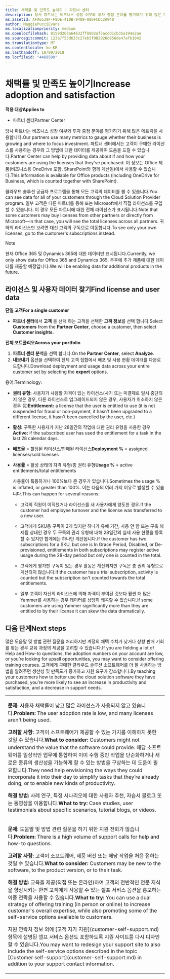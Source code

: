 ```yaml
---
title: 채택률 및 만족도 높이기 | 파트너 센터
description: 당사 파트너는 비즈니스 성장 여부와 투자 중점 분야를 평가하기 위해 많은 메트릭을 사용합니다. 파트너 센터에서는 고객이 구매한 라이선스를 사용하는 경우와 그 방법에 대한 데이터를 제공하여 도움을 드릴 수 있습니다.
ms.assetid: AFA6539F-F8DE-410B-9409-886FCDC2A940
author: MaggiePucciEvans
ms.localizationpriority: medium
ms.openlocfilehash: 8159d203a64632ff8802af5acdd1cb35a194a2ae
ms.sourcegitcommit: 123a7f53d633c27eb5f982926d856de47afb1042
ms.translationtype: MT
ms.contentlocale: ko-KR
ms.lasthandoff: 10/09/2018
ms.locfileid: "4489599"
---
```

# <a name="increase-adoption-and-satisfaction"></a><span data-ttu-id="97560-104">채택률 및 만족도 높이기</span><span class="sxs-lookup"><span data-stu-id="97560-104">Increase adoption and satisfaction</span></span>

**<span data-ttu-id="97560-105">적용 대상</span><span class="sxs-lookup"><span data-stu-id="97560-105">Applies to</span></span>**

-  <span data-ttu-id="97560-106">파트너 센터</span><span class="sxs-lookup"><span data-stu-id="97560-106">Partner Center</span></span>

<span data-ttu-id="97560-107">당사 파트너는 비즈니스 성장 여부와 투자 중점 분야를 평가하기 위해 많은 메트릭을 사용합니다.</span><span class="sxs-lookup"><span data-stu-id="97560-107">Our partners use many metrics to gauge whether their business is growing and where to focus investment.</span></span> <span data-ttu-id="97560-108">파트너 센터에서는 고객이 구매한 라이선스를 사용하는 경우와 그 방법에 대한 데이터를 제공하여 도움을 드릴 수 있습니다.</span><span class="sxs-lookup"><span data-stu-id="97560-108">Partner Center can help by providing data about if and how your customers are using the licenses that they've purchased.</span></span> <span data-ttu-id="97560-109">이 정보는 Office 제품(비즈니스용 OneDrive 포함, SharePoint와 함께 계산됨)에서 사용할 수 있습니다.</span><span class="sxs-lookup"><span data-stu-id="97560-109">This information is available for Office products (including OneDrive for Business, which is counted together with SharePoint).</span></span>

<span data-ttu-id="97560-110">클라우드 솔루션 공급자 프로그램을 통해 모든 고객의 데이터를 볼 수 있습니다.</span><span class="sxs-lookup"><span data-stu-id="97560-110">You can see data for all of your customers through the Cloud Solution Provider program.</span></span> <span data-ttu-id="97560-111">일부 고객은 다른 파트너를 통해 또는 Microsoft에서 직접 라이선스를 구입할 수 있습니다. 이 경우 모든 파트너에 대한 전체 라이선스가 표시됩니다.</span><span class="sxs-lookup"><span data-stu-id="97560-111">Note that some customers may buy licenses from other partners or directly from Microsoft—in that case, you will see the total licenses across all partners.</span></span> <span data-ttu-id="97560-112">귀하의 라이선스만 보려면 대신 고객의 구독으로 이동합니다.</span><span class="sxs-lookup"><span data-stu-id="97560-112">To see only your own licenses, go to the customer's subscriptions instead.</span></span>

> [!NOTE]  
>  <span data-ttu-id="97560-113">현재 Office 365 및 Dynamics 365에 대한 데이터만 표시됩니다.</span><span class="sxs-lookup"><span data-stu-id="97560-113">Currently, we only show data for Office 365 and Dynamics 365.</span></span> <span data-ttu-id="97560-114">추후에 추가 제품에 대한 데이터를 제공할 예정입니다.</span><span class="sxs-lookup"><span data-stu-id="97560-114">We will be enabling data for additional products in the future.</span></span>

## <a name="find-license-and-user-data"></a><span data-ttu-id="97560-115">라이선스 및 사용자 데이터 찾기</span><span class="sxs-lookup"><span data-stu-id="97560-115">Find license and user data</span></span>


**<span data-ttu-id="97560-116">단일 고객</span><span class="sxs-lookup"><span data-stu-id="97560-116">For a single customer</span></span>**

-   <span data-ttu-id="97560-117">**파트너 센터**에서 **고객** 을 선택 하는 고객을 선택한 **고객 정보**를 선택 합니다.</span><span class="sxs-lookup"><span data-stu-id="97560-117">Select **Customers** from the **Partner Center**, choose a customer, then select **Customer insights**.</span></span>

**<span data-ttu-id="97560-118">전체 포트폴리오</span><span class="sxs-lookup"><span data-stu-id="97560-118">Across your portfolio</span></span>**

1.  <span data-ttu-id="97560-119">**파트너 센터** **분석**을 선택 합니다.</span><span class="sxs-lookup"><span data-stu-id="97560-119">On the **Partner Center**, select **Analyze**.</span></span>
2.  <span data-ttu-id="97560-120">**내보내기** 옵션을 선택하여 전체 고객 집합에서 배포 및 사용 현황 데이터를 다운로드합니다.</span><span class="sxs-lookup"><span data-stu-id="97560-120">Download deployment and usage data across your entire customer set by selecting the **export** options.</span></span>

<span data-ttu-id="97560-121">용어:</span><span class="sxs-lookup"><span data-stu-id="97560-121">Terminology:</span></span>

-   <span data-ttu-id="97560-122">**권리 유형:** 사용자가 사용할 자격이 있는 라이선스(사기 또는 미결제로 일시 중단되지 않은 경우, 다른 라이선스로 업그레이드되지 않은 경우, 사용자가 취소하지 않은 경우 등)</span><span class="sxs-lookup"><span data-stu-id="97560-122">**Entitlement:** a license that the user is entitled to use (it is not suspended for fraud or non-payment, it hasn't been upgraded to a different license, it hasn't been cancelled by the user, etc.)</span></span>

-   <span data-ttu-id="97560-123">**활성:** 구독한 사용자가 지난 28일간의 작업에 대한 권리 유형을 사용한 경우</span><span class="sxs-lookup"><span data-stu-id="97560-123">**Active:** if the subscribed user has used the entitlement for a task in the last 28 calendar days.</span></span>

-   <span data-ttu-id="97560-124">**배포율** = 할당된 라이선스/판매된 라이선스</span><span class="sxs-lookup"><span data-stu-id="97560-124">**Deployment %** = assigned licenses/sold licenses</span></span>

-   <span data-ttu-id="97560-125">**사용률** = 활성 상태의 자격 유형/총 권리 유형</span><span class="sxs-lookup"><span data-stu-id="97560-125">**Usage %** = active entitlements/total entitlements</span></span>

    <span data-ttu-id="97560-126">사용률이 폭등하거나 100%보다 큰 경우가 있습니다.</span><span class="sxs-lookup"><span data-stu-id="97560-126">Sometimes the usage % is inflated, or greater than 100%.</span></span> <span data-ttu-id="97560-127">이는 다음의 여러 가지 이유로 발생할 수 있습니다.</span><span class="sxs-lookup"><span data-stu-id="97560-127">This can happen for several reasons:</span></span>

    -   <span data-ttu-id="97560-128">고객의 직원이 이직했거나 라이선스를 새 사용자에게 양도한 경우.</span><span class="sxs-lookup"><span data-stu-id="97560-128">If the customer had employee turnover and the license was transferred to a new user.</span></span>

    -   <span data-ttu-id="97560-129">고객에게 SKU용 구독이 2개 있지만 하나가 유예 기간, 사용 안 함 또는 구축 해제됨 상태인 경우 두 구독의 권리 유형에 대해 28일간의 실제 사용 현황을 등록할 수 있지만 합계에는 하나만 계산됩니다.</span><span class="sxs-lookup"><span data-stu-id="97560-129">If the customer has two subscriptions for a SKU, but one is In Grace Period, Disabled, or De-provisioned, entitlements in both subscriptions may register active usage during the 28-day period but only one is counted in the total.</span></span>

    -   <span data-ttu-id="97560-130">고객에게 평가판 구독이 있는 경우 활동은 계산되지만 구독은 총 권리 유형으로 계산되지 않습니다.</span><span class="sxs-lookup"><span data-stu-id="97560-130">If the customer has a trial subscription, activity is counted but the subscription isn't counted towards the total entitlements.</span></span>

    -   <span data-ttu-id="97560-131">일부 고객이 자신의 라이선스에 의해 자격이 부여된 것보다 훨씬 더 많은 Yammer를 사용하는 경우 데이터를 상당히 왜곡할 수 있습니다.</span><span class="sxs-lookup"><span data-stu-id="97560-131">If some customers are using Yammer significantly more than they are entitled to by their license it can skew the data dramatically.</span></span>

## <a name="next-steps"></a><span data-ttu-id="97560-132">다음 단계</span><span class="sxs-lookup"><span data-stu-id="97560-132">Next steps</span></span>


<span data-ttu-id="97560-133">많은 도움말 및 방법 관련 질문을 처리하지만 계정의 채택 수치가 낮거나 상향 판매 기회를 찾는 경우 교육 과정의 제공을 고려할 수 있습니다.</span><span class="sxs-lookup"><span data-stu-id="97560-133">If you are fielding a lot of Help and How-to questions, the adoption numbers on your account are low, or you’re looking for upsell opportunities, you may want to consider offering training courses.</span></span> <span data-ttu-id="97560-134">고객에게 구매한 클라우드 솔루션 소프트웨어를 더 잘 사용하는 방법을 알려주면 생산성 및 만족도가 증가하고 지원 요구가 감소합니다.</span><span class="sxs-lookup"><span data-stu-id="97560-134">By teaching your customers how to better use the cloud solution software they have purchased, you’re more likely to see an increase in productivity and satisfaction, and a decrease in support needs.</span></span>

<table>
<colgroup>
<col width="100%" />
</colgroup>
<tbody>
<tr class="odd">
<td><p><span data-ttu-id="97560-135"><strong>문제:</strong> 사용자 채택률이 낮고 많은 라이선스가 사용되지 않고 있습니다.</span><span class="sxs-lookup"><span data-stu-id="97560-135"><strong>Problem:</strong> The user adoption rate is low, and many licenses aren't being used.</span></span></p>
<p><span data-ttu-id="97560-136"><strong>고려할 사항:</strong> 고객이 소프트웨어가 제공할 수 있는 가치를 이해하지 못한 것일 수 있습니다.</span><span class="sxs-lookup"><span data-stu-id="97560-136"><strong>What to consider:</strong> Customers might not understand the value that the software could provide.</span></span> <span data-ttu-id="97560-137">해당 소프트웨어를 일상적인 업무에 통합하여 이미 수행 중인 작업을 단순화하거나 새로운 종류의 생산성을 가능하게 할 수 있는 방법을 구상하는 데 도움이 필요합니다.</span><span class="sxs-lookup"><span data-stu-id="97560-137">They need help envisioning the ways they could incorporate it into their day to simplify tasks that they’re already doing, or to enable new kinds of productivity.</span></span></p>
<p><span data-ttu-id="97560-138"><strong>해결 방법:</strong> 사례 연구, 특정 시나리오에 대한 사용자 추천, 자습서 블로그 또는 동영상을 이용합니다.</span><span class="sxs-lookup"><span data-stu-id="97560-138"><strong>What to try:</strong> Case studies, user testimonials about specific scenarios, tutorial blogs, or videos.</span></span></p></td>
</tr>
<tr class="even">
<td><p><span data-ttu-id="97560-139"><strong>문제:</strong> 도움말 및 방법 관련 질문을 하기 위한 지원 전화가 많습니다.</span><span class="sxs-lookup"><span data-stu-id="97560-139"><strong>Problem:</strong> There is a high volume of support calls for help and how-to questions.</span></span></p>
<p><span data-ttu-id="97560-140"><strong>고려할 사항:</strong> 고객이 소프트웨어, 제품 버전 또는 해당 작업을 처음 접하는 것일 수 있습니다.</span><span class="sxs-lookup"><span data-stu-id="97560-140"><strong>What to consider:</strong> Customers may be new to the software, to the product version, or to their task.</span></span></p>
<p><span data-ttu-id="97560-141"><strong>해결 방법:</strong> 교육을 제공(직접 또는 온라인)하여 고객의 전반적인 전문 지식을 향상시키는 한편 고객에게 사용할 수 있는 셀프 서비스 옵션을 홍보하는 이중 전략을 사용할 수 있습니다.</span><span class="sxs-lookup"><span data-stu-id="97560-141"><strong>What to try:</strong> You can use a dual strategy of offering training (in person or online) to increase customer's overall expertise, while also promoting some of the self-service options available to customers.</span></span></p>
<p><span data-ttu-id="97560-142">지원 연락처 정보 외에 [고객 자가 지원](customer-self-support.md) 항목에 설명된 셀프 서비스 옵션도 포함하도록 지원 사이트를 다시 디자인할 수 있습니다.</span><span class="sxs-lookup"><span data-stu-id="97560-142">You may want to redesign your support site to also include the self-service options described in the topic [Customer self-support](customer-self-support.md) in addition to your support contact information.</span></span></p></td>
</tr>
</tbody>
</table>

 

 

 



